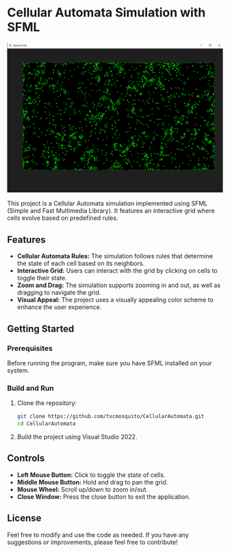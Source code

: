 # Cellular Automata Simulation with SFML

![Cell](https://raw.githubusercontent.com/txcmosquito/CellularAutomata/master/SS/Cell.png)

This project is a Cellular Automata simulation implemented using SFML (Simple and Fast Multimedia Library). It features an interactive grid where cells evolve based on predefined rules.

## Features

- **Cellular Automata Rules:** The simulation follows rules that determine the state of each cell based on its neighbors.
- **Interactive Grid:** Users can interact with the grid by clicking on cells to toggle their state.
- **Zoom and Drag:** The simulation supports zooming in and out, as well as dragging to navigate the grid.
- **Visual Appeal:** The project uses a visually appealing color scheme to enhance the user experience.

## Getting Started

### Prerequisites

Before running the program, make sure you have SFML installed on your system.

### Build and Run

1. Clone the repository:

    ```bash
    git clone https://github.com/txcmosquito/CellularAutomata.git
    cd CellularAutomata
    ```

2. Build the project using Visual Studio 2022.


## Controls

- **Left Mouse Button:** Click to toggle the state of cells.
- **Middle Mouse Button:** Hold and drag to pan the grid.
- **Mouse Wheel:** Scroll up/down to zoom in/out.
- **Close Window:** Press the close button to exit the application.



## License


Feel free to modify and use the code as needed. If you have any suggestions or improvements, please feel free to contribute!
